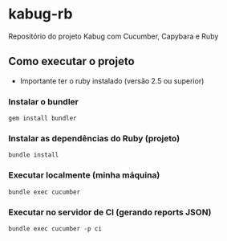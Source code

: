 # kabug-rb
Repositório do projeto Kabug com Cucumber, Capybara e Ruby

## Como executar o projeto

* Importante ter o ruby instalado (versão 2.5 ou superior)

### Instalar o bundler
`
gem install bundler
`

### Instalar as dependências do Ruby (projeto)
`
bundle install
`

### Executar localmente (minha máquina)
`
bundle exec cucumber
`

### Executar no servidor de CI (gerando reports JSON)
`
bundle exec cucumber -p ci
`
